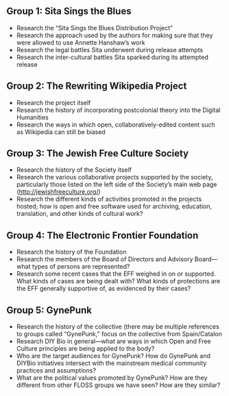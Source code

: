 ## Group 1: Sita Sings the Blues 
- Research the “Sita Sings the Blues Distribution Project”
- Research the approach used by the authors for making sure that they were allowed to use Annette Hanshaw’s work
- Research the legal battles Sita underwent during release attempts
- Research the inter-cultural battles Sita sparked during its attempted release

## Group 2: The Rewriting Wikipedia Project
- Research the project itself
- Research the history of incorporating postcolonial theory into the Digital Humanities
- Research the ways in which open, collaboratively-edited content such as Wikipedia can still be biased

## Group 3: The Jewish Free Culture Society
- Research the history of the Society itself
- Research the various collaborative projects supported by the society, particularly those listed on the left side of the Society’s main web page (http://jewishfreeculture.org/)
- Research the different kinds of activities promoted in the projects hosted; how is open and free software used for archiving, education, translation, and other kinds of cultural work?

## Group 4: The Electronic Frontier Foundation
- Research the history of the Foundation
- Research the members of the Board of Directors and Advisory Board—what types of persons are represented?
- Research some recent cases that the EFF weighed in on or supported. What kinds of cases are being dealt with? What kinds of protections are the EFF generally supportive of, as evidenced by their cases?

## Group 5: GynePunk
- Research the history of the collective (there may be multiple references to groups called “GynePunk,” focus on the collective from Spain/Catalon
- Research DIY Bio in general—what are ways in which Open and Free Culture principles are being applied to the body?
- Who are the target audiences for GynePunk? How do GynePunk and DIYBio initiatives intersect with the mainstream medical community practices and assumptions?
- What are the political values promoted by GynePunk? How are they different from other FLOSS groups we have seen?  How are they similar?
